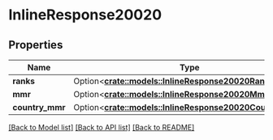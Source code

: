 # InlineResponse20020

## Properties

Name | Type | Description | Notes
------------ | ------------- | ------------- | -------------
**ranks** | Option<[**crate::models::InlineResponse20020Ranks**](inline_response_200_20_ranks.md)> |  | [optional]
**mmr** | Option<[**crate::models::InlineResponse20020Mmr**](inline_response_200_20_mmr.md)> |  | [optional]
**country_mmr** | Option<[**crate::models::InlineResponse20020CountryMmr**](inline_response_200_20_country_mmr.md)> |  | [optional]

[[Back to Model list]](../README.md#documentation-for-models) [[Back to API list]](../README.md#documentation-for-api-endpoints) [[Back to README]](../README.md)


